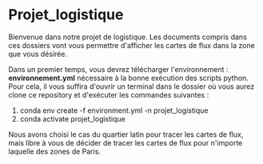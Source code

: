 # Projet_logistique

Bienvenue dans notre projet de logistique. Les documents compris dans ces dossiers vont vous permettre d'afficher les cartes de flux dans la zone que vous désirée. 

Dans un premier temps, vous devrez télécharger l'environnement : **environnement.yml** nécessaire à la bonne exécution des scripts python. Pour cela, il vous suffira d'ouvrir un terminal dans le dossier où vous aurez clone ce repository et d'exécuter les commandes suivantes : 

1)  conda env create -f environment.yml -n projet_logistique
2)  conda activate projet_logistique 


Nous avons choisi le cas du quartier latin pour tracer les cartes de flux, mais libre à vous de décider de tracer les cartes de flux pour n'importe laquelle des zones de Paris.

